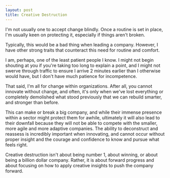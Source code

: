 ```yaml
---
layout: post
title: Creative Destruction
---
```


I'm not usually one to accept change blindly. Once a routine is set in place, I'm usually keen on protecting it, especially if things aren't broken.

Typically, this would be a bad thing when leading a company. However, I have other strong traits that counteract this need for routine and comfort.

I am, perhaps, one of the least patient people I know. I might not begin shouting at you if you're taking too long to explain a point, and I might not swerve through traffic to ensure I arrive 2 minutes earlier than I otherwise would have, but I don't have much patience for incompetence.

That said, I'm all for change within organizations. After all, you cannot innovate without change, and often, it's only when we've lost everything or completely demolished what stood previously that we can rebuild smarter, and stronger than before.

This can make or break a big company, and while their immense presence within a sector might protect them for awhile, ultimately it will also lead to their downfall because they will not be able to compete with the smaller, more agile and more adaptive companies. The ability to deconstruct and reassess is incredibly important when innovating, and cannot occur without proper insight and the courage and confidence to know and pursue what feels right.

Creative destruction isn't about being number 1, about winning, or about being a billion dollar company. Rather, it is about forward progress and about focusing on how to apply creative insights to push the company forward.
